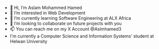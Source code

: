 - 👋 Hi, I’m Aslam Mohammed Hamed
- 👀 I’m interested in Web Development
- 🌱 I’m currently learning Software Engineering at ALX Africa
- 💞️ I’m looking to collaborate on future projects with you
- 📫 You can reach me on my X Account @Aslmhamed3
- I'm currently a Computer Science and Information Systems' student at Helwan University
